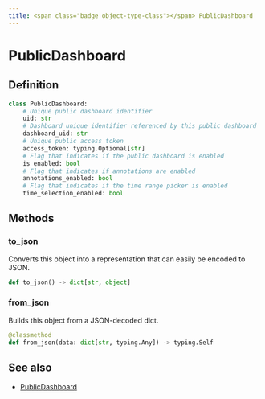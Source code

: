 ```yaml
---
title: <span class="badge object-type-class"></span> PublicDashboard
---
```

# <span class="badge object-type-class"></span> PublicDashboard

## Definition

```python
class PublicDashboard:
    # Unique public dashboard identifier
    uid: str
    # Dashboard unique identifier referenced by this public dashboard
    dashboard_uid: str
    # Unique public access token
    access_token: typing.Optional[str]
    # Flag that indicates if the public dashboard is enabled
    is_enabled: bool
    # Flag that indicates if annotations are enabled
    annotations_enabled: bool
    # Flag that indicates if the time range picker is enabled
    time_selection_enabled: bool
```
## Methods

### <span class="badge object-method"></span> to_json

Converts this object into a representation that can easily be encoded to JSON.

```python
def to_json() -> dict[str, object]
```

### <span class="badge object-method"></span> from_json

Builds this object from a JSON-decoded dict.

```python
@classmethod
def from_json(data: dict[str, typing.Any]) -> typing.Self
```

## See also

 * <span class="badge builder"></span> [PublicDashboard](./builder-PublicDashboard.md)
